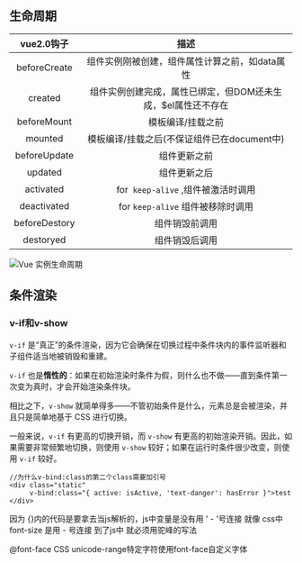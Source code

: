 ## 生命周期



|  vue2.0钩子   |                             描述                             |
| :-----------: | :----------------------------------------------------------: |
| beforeCreate  |        组件实例刚被创建，组件属性计算之前，如data属性        |
|    created    | 组件实例创建完成，属性已绑定，但DOM还未生成，$el属性还不存在 |
|  beforeMount  |                      模板编译/挂载之前                       |
|    mounted    |         模板编译/挂载之后(不保证组件已在document中)          |
| beforeUpdate  |                         组件更新之前                         |
|    updated    |                         组件更新之后                         |
|   activated   |              for` keep-alive` ,组件被激活时调用              |
|  deactivated  |              for `keep-alive` 组件被移除时调用               |
| beforeDestory |                        组件销毁前调用                        |
|   destoryed   |                        组件销毁后调用                        |

![Vue 实例生命周期](https://cn.vuejs.org/images/lifecycle.png)

## 条件渲染

###  v-if和v-show

`v-if` 是“真正”的条件渲染，因为它会确保在切换过程中条件块内的事件监听器和子组件适当地被销毁和重建。

`v-if` 也是**惰性的**：如果在初始渲染时条件为假，则什么也不做——直到条件第一次变为真时，才会开始渲染条件块。

相比之下，`v-show` 就简单得多——不管初始条件是什么，元素总是会被渲染，并且只是简单地基于 CSS 进行切换。

一般来说，`v-if` 有更高的切换开销，而 `v-show` 有更高的初始渲染开销。因此，如果需要非常频繁地切换，则使用 `v-show` 较好；如果在运行时条件很少改变，则使用 `v-if` 较好。







```
//为什么v-bind:class的第二个class需要加引号
<div class="static"
     v-bind:class="{ active: isActive, 'text-danger': hasError }">test
</div>

```

因为 {}内的代码是要拿去当js解析的，js中变量是没有用 ' - '号连接
就像 css中 font-size 是用 - 号连接
到了js中 就必须用驼峰的写法



@font-face  CSS unicode-range特定字符使用font-face自定义字体